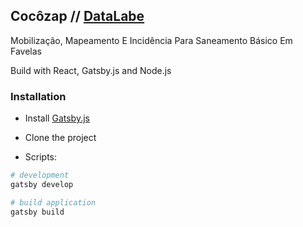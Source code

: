 ## Cocôzap // [DataLabe](http://datalabe.org/)

Mobilização, Mapeamento E Incidência Para Saneamento Básico Em Favelas

Build with React, Gatsby.js and Node.js

### Installation

- Install [Gatsby.js](https://github.com/gatsbyjs/gatsby)

- Clone the project

- Scripts:

``` bash
# development
gatsby develop

# build application
gatsby build
```





